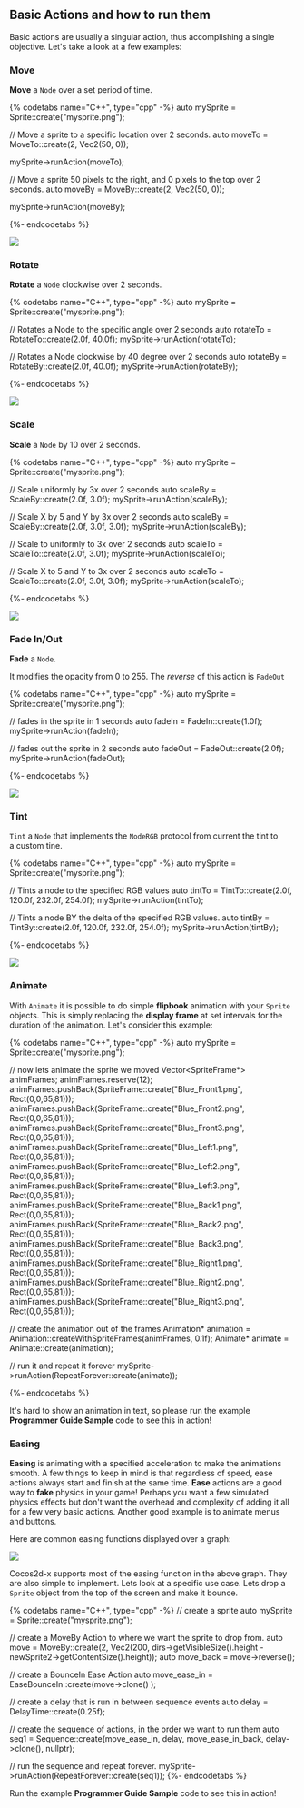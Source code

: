## Basic Actions and how to run them
Basic actions are usually a singular action, thus accomplishing a single objective.
Let's take a look at a few examples:

### Move
__Move__ a `Node` over a set period of time.

{% codetabs name="C++", type="cpp" -%}
auto mySprite = Sprite::create("mysprite.png");

// Move a sprite to a specific location over 2 seconds.
auto moveTo = MoveTo::create(2, Vec2(50, 0));

mySprite->runAction(moveTo);

// Move a sprite 50 pixels to the right, and 0 pixels to the top over 2 seconds.
auto moveBy = MoveBy::create(2, Vec2(50, 0));

mySprite->runAction(moveBy);
<!--{%- language name="JavaScript", type="js" -%}
var mySprite = new cc.Sprite(res.mysprite_png);

// Move a sprite to a specific location over 2 seconds.
var moveTo = new cc.MoveTo(2, cc._p(50, 0));

mySprite.runAction(moveTo);

// Move a sprite 50 pixels to the right, and 0 pixels to the top over 2 seconds.
var moveBy = new cc.MoveBy(2, cc._p(50, 0));

mySprite.runAction(moveBy);-->
{%- endcodetabs %}

![](actions-img/i1.png "")

### Rotate
__Rotate__ a `Node` clockwise over 2 seconds.

{% codetabs name="C++", type="cpp" -%}
auto mySprite = Sprite::create("mysprite.png");

// Rotates a Node to the specific angle over 2 seconds
auto rotateTo = RotateTo::create(2.0f, 40.0f);
mySprite->runAction(rotateTo);

// Rotates a Node clockwise by 40 degree over 2 seconds
auto rotateBy = RotateBy::create(2.0f, 40.0f);
mySprite->runAction(rotateBy);
<!--{%- language name="JavaScript", type="js" -%}
var mySprite = new cc.Sprite(res.mysprite_png);

// Rotates a Node to the specific angle over 2 seconds
var rotateTo = new cc.RotateTo(2.0, 40.0);
mySprite.runAction(rotateTo);

// Rotates a Node clockwise by 40 degree over 2 seconds
var rotateBy = new cc.RotateBy(2.0, 40.0);
mySprite.runAction(rotateBy);-->
{%- endcodetabs %}

![](actions-img/i3.png "")

### Scale
__Scale__ a `Node` by 10 over 2 seconds.

{% codetabs name="C++", type="cpp" -%}
auto mySprite = Sprite::create("mysprite.png");

// Scale uniformly by 3x over 2 seconds
auto scaleBy = ScaleBy::create(2.0f, 3.0f);
mySprite->runAction(scaleBy);

// Scale X by 5 and Y by 3x over 2 seconds
auto scaleBy = ScaleBy::create(2.0f, 3.0f, 3.0f);
mySprite->runAction(scaleBy);

// Scale to uniformly to 3x over 2 seconds
auto scaleTo = ScaleTo::create(2.0f, 3.0f);
mySprite->runAction(scaleTo);

// Scale X to 5 and Y to 3x over 2 seconds
auto scaleTo = ScaleTo::create(2.0f, 3.0f, 3.0f);
mySprite->runAction(scaleTo);
<!--{%- language name="JavaScript", type="js" -%}
var mySprite = new cc.Sprite(res.mysprite_png);

// Scale uniformly by 3x over 2 seconds
var scaleBy = new cc.ScaleBy(2.0, 3.0);
mySprite.runAction(scaleBy);

// Scale X by 5 and Y by 3x over 2 seconds
var scaleBy = new cc.ScaleBy(2.0, 3.0, 3.0);
mySprite.runAction(scaleBy);

// Scale to uniformly to 3x over 2 seconds
var scaleTo = new cc.ScaleTo(2.0, 3.0);
mySprite.runAction(scaleTo);

// Scale X to 5 and Y to 3x over 2 seconds
var scaleTo = new cc.ScaleTo(2.0, 3.0, 3.0);
mySprite.runAction(scaleTo);-->
{%- endcodetabs %}

![](actions-img/i4.png "")

### Fade In/Out
__Fade__ a `Node`.

It modifies the opacity from 0 to 255. The *reverse* of this action is `FadeOut`

{% codetabs name="C++", type="cpp" -%}
auto mySprite = Sprite::create("mysprite.png");

// fades in the sprite in 1 seconds
auto fadeIn = FadeIn::create(1.0f);
mySprite->runAction(fadeIn);

// fades out the sprite in 2 seconds
auto fadeOut = FadeOut::create(2.0f);
mySprite->runAction(fadeOut);
<!--{%- language name="JavaScript", type="js" -%}
var mySprite = new cc.Sprite(res.mysprite_png);

// fades in the sprite in 1 seconds
var fadeIn = new cc.FadeIn(1.0);
mySprite.runAction(fadeIn);

// fades out the sprite in 2 seconds
var fadeOut = new cc.FadeOut(2.0);
mySprite.runAction(fadeOut);-->
{%- endcodetabs %}

![](actions-img/i2.png "")

### Tint
`Tint` a `Node` that implements the `NodeRGB` protocol from current the tint to \
a custom tine.

{% codetabs name="C++", type="cpp" -%}
auto mySprite = Sprite::create("mysprite.png");

// Tints a node to the specified RGB values
auto tintTo = TintTo::create(2.0f, 120.0f, 232.0f, 254.0f);
mySprite->runAction(tintTo);

// Tints a node BY the delta of the specified RGB values.
auto tintBy = TintBy::create(2.0f, 120.0f, 232.0f, 254.0f);
mySprite->runAction(tintBy);
<!--{%- language name="JavaScript", type="js" -%}
var mySprite = new cc.Sprite(res.mysprite_png);

// Tints a node to the specified RGB values
var tintTo = new cc.TintTo(2.0, 120.0, 232.0, 254.0);
mySprite.runAction(tintTo);

// Tints a node BY the delta of the specified RGB values.
var tintBy = new cc.TintBy(2.0, 120.0, 232.0, 254.0);
mySprite.runAction(tintBy);-->
{%- endcodetabs %}

![](actions-img/i5.png "")

### Animate
With `Animate` it is possible to do simple __flipbook__ animation with your `Sprite`
objects. This is simply replacing the __display frame__ at set intervals for the
duration of the animation. Let's consider this example:

{% codetabs name="C++", type="cpp" -%}
auto mySprite = Sprite::create("mysprite.png");

// now lets animate the sprite we moved
Vector<SpriteFrame*> animFrames;
animFrames.reserve(12);
animFrames.pushBack(SpriteFrame::create("Blue_Front1.png", Rect(0,0,65,81)));
animFrames.pushBack(SpriteFrame::create("Blue_Front2.png", Rect(0,0,65,81)));
animFrames.pushBack(SpriteFrame::create("Blue_Front3.png", Rect(0,0,65,81)));
animFrames.pushBack(SpriteFrame::create("Blue_Left1.png", Rect(0,0,65,81)));
animFrames.pushBack(SpriteFrame::create("Blue_Left2.png", Rect(0,0,65,81)));
animFrames.pushBack(SpriteFrame::create("Blue_Left3.png", Rect(0,0,65,81)));
animFrames.pushBack(SpriteFrame::create("Blue_Back1.png", Rect(0,0,65,81)));
animFrames.pushBack(SpriteFrame::create("Blue_Back2.png", Rect(0,0,65,81)));
animFrames.pushBack(SpriteFrame::create("Blue_Back3.png", Rect(0,0,65,81)));
animFrames.pushBack(SpriteFrame::create("Blue_Right1.png", Rect(0,0,65,81)));
animFrames.pushBack(SpriteFrame::create("Blue_Right2.png", Rect(0,0,65,81)));
animFrames.pushBack(SpriteFrame::create("Blue_Right3.png", Rect(0,0,65,81)));

// create the animation out of the frames
Animation* animation = Animation::createWithSpriteFrames(animFrames, 0.1f);
Animate* animate = Animate::create(animation);

// run it and repeat it forever
mySprite->runAction(RepeatForever::create(animate));
<!--{%- language name="JavaScript", type="js" -%}

var mySprite = new Sprite(res.mysprite_png);

// now lets animate the sprite we moved.
var animFrames = new Array();
animFrames.push(new cc.SpriteFrame(res.Blue_Front1_png), cc.Rect(0,0,65,81)));
animFrames.push(new cc.SpriteFrame(res.Blue_Front2.png), cc.Rect(0,0,65,81)));
animFrames.push(new cc.SpriteFrame(res.Blue_Front3.png), cc.Rect(0,0,65,81)));
animFrames.push(new cc.SpriteFrame(res.Blue_Left1.png), cc.Rect(0,0,65,81)));
animFrames.push(new cc.SpriteFrame(res.Blue_Left2.png), cc.Rect(0,0,65,81)));
animFrames.push(new cc.SpriteFrame(res.Blue_Left3.png), cc.Rect(0,0,65,81)));
animFrames.push(new cc.SpriteFrame(res.Blue_Back1.png), cc.Rect(0,0,65,81)));
animFrames.push(new cc.SpriteFrame(res.Blue_Back2.png), cc.Rect(0,0,65,81)));
animFrames.push(new cc.SpriteFrame(res.Blue_Back3.png), cc.Rect(0,0,65,81)));
animFrames.push(new cc.SpriteFrame(res.Blue_Right1.png), cc.Rect(0,0,65,81)));
animFrames.push(new cc.SpriteFrame(res.Blue_Right2.png), cc.Rect(0,0,65,81)));
animFrames.push(new cc.SpriteFrame(res.Blue_Right3.png), cc.Rect(0,0,65,81)));

// create the animation out of the frames
var animation = cc.Animation.createWithSpriteFrames(animFrames, 0.1);
var animate = new cc.Animate(animation);

// run it and repeat it forever
mySprite.runAction(cc.RepeatForever(animate));-->
{%- endcodetabs %}

It's hard to show an animation in text, so please run the example __Programmer
Guide Sample__ code to see this in action!

### Easing
__Easing__ is animating with a specified acceleration to make the animations smooth.
A few things to keep in mind is that regardless of speed, ease actions always
start and finish at the same time. __Ease__ actions are a good way to __fake__ physics
in your game! Perhaps you want a few simulated physics effects but don't want the
overhead and complexity of adding it all for a few very basic actions. Another
good example is to animate menus and buttons.

Here are common easing functions displayed over a graph:

![](actions-img/easing-functions.png "")

Cocos2d-x supports most of the easing function in the above graph. They are also
simple to implement. Lets look at a specific use case. Lets drop a `Sprite` object
from the top of the screen and make it bounce.

{% codetabs name="C++", type="cpp" -%}
// create a sprite
auto mySprite = Sprite::create("mysprite.png");

// create a MoveBy Action to where we want the sprite to drop from.
auto move = MoveBy::create(2, Vec2(200, dirs->getVisibleSize().height -
 newSprite2->getContentSize().height));
auto move_back = move->reverse();

// create a BounceIn Ease Action
auto move_ease_in = EaseBounceIn::create(move->clone() );

// create a delay that is run in between sequence events
auto delay = DelayTime::create(0.25f);

// create the sequence of actions, in the order we want to run them
auto seq1 = Sequence::create(move_ease_in, delay, move_ease_in_back,
	delay->clone(), nullptr);

// run the sequence and repeat forever.
mySprite->runAction(RepeatForever::create(seq1));
{%- endcodetabs %}

Run the example __Programmer Guide Sample__ code to see this in action!
